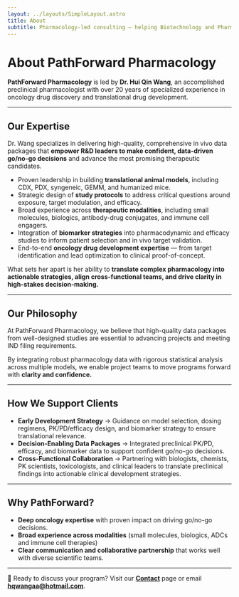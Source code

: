```yaml
---
layout: ../layouts/SimpleLayout.astro
title: About
subtitle: Pharmacology-led consulting — helping Biotechnology and Pharmaceutical Industry teams make data-driven decisions in oncology drug discovery and translational medicine.
---
```


# About PathForward Pharmacology

**PathForward Pharmacology** is led by **Dr. Hui Qin Wang**, an accomplished preclinical pharmacologist with over 20 years of specialized experience in oncology drug discovery and translational drug development. 

---

## Our Expertise

Dr. Wang specializes in delivering high-quality, comprehensive in vivo data packages that **empower R&D leaders to make confident, data-driven go/no-go decisions** and advance the most promising therapeutic candidates.

- Proven leadership in building **translational animal models**, including CDX, PDX, syngeneic, GEMM, and humanized mice.
- Strategic design of **study protocols** to address critical questions around exposure, target modulation, and efficacy.
- Broad experience across **therapeutic modalities**, including small molecules, biologics, antibody-drug conjugates, and immune cell engagers.
- Integration of **biomarker strategies** into pharmacodynamic and efficacy studies to inform patient selection and in vivo target validation.
- End-to-end **oncology drug development expertise** — from target identification and lead optimization to clinical proof-of-concept.

What sets her apart is her ability to **translate complex pharmacology into actionable strategies, align cross-functional teams, and drive clarity in high-stakes decision-making.**

---

## Our Philosophy

At PathForward Pharmacology, we believe that high-quality data packages from well-designed studies are essential to advancing projects and meeting IND filing requirements.

By integrating robust pharmacology data with rigorous statistical analysis across multiple models, we enable project teams to move programs forward with **clarity and confidence.**

---

## How We Support Clients 

- **Early Development Strategy** → Guidance on model selection, dosing regimens, PK/PD/efficacy design, and biomarker strategy to ensure translational relevance.
- **Decision-Enabling Data Packages** → Integrated preclinical PK/PD, efficacy, and biomarker data to support confident go/no-go decisions.
- **Cross-Functional Collaboration** → Partnering with biologists, chemists, PK scientists, toxicologists, and clinical leaders to translate preclinical findings into actionable clinical development strategies.

---

## Why PathForward?

- **Deep oncology expertise** with proven impact on driving go/no-go decisions.
- **Broad experience across modalities** (small molecules, biologics, ADCs and immune cell therapies)
- **Clear communication and collaborative partnership** that works well with diverse scientific teams.

---

📩 Ready to discuss your program? Visit our **[Contact](/contact)** page or email **hqwangaa@hotmail.com**.

